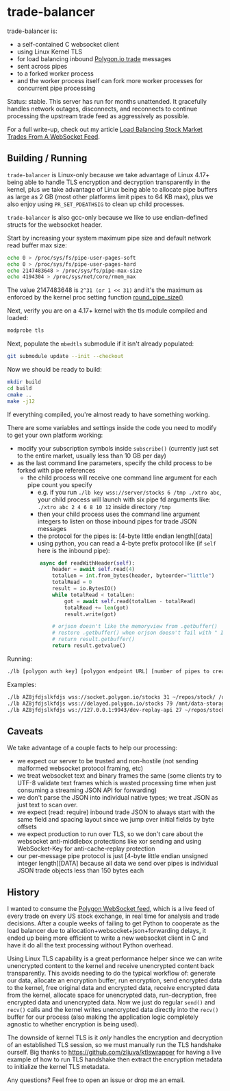trade-balancer
==============

trade-balancer is:

- a self-contained C websocket client
- using Linux Kernel TLS
- for load balancing inbound [Polygon.io trade](https://polygon.io/) messages
- sent across pipes
- to a forked worker process
- and the worker process itself can fork more worker processes for concurrent pipe processing

Status: stable. This server has run for months unattended. It gracefully handles network
outages, disconnects, and reconnects to continue processing the upstream trade feed as aggressively as possible.

For a full write-up, check out my article [Load Balancing Stock Market Trades From A WebSocket Feed](https://matt.sh/load-balance-trades).

Building / Running
------------------
`trade-balancer` is Linux-only because we take advantage of Linux 4.17+ being able to handle
TLS encryption and decryption transparently in the kernel, plus we take advantage of
Linux being able to allocate pipe buffers as large as 2 GB (most other platforms limit pipes
to 64 KB max), plus we also enjoy using `PR_SET_PDEATHSIG` to clean up child processes.

`trade-balancer` is also gcc-only because we like to use endian-defined structs for the websocket header.


Start by increasing your system maximum pipe size and default network read buffer max size:
```bash
echo 0 > /proc/sys/fs/pipe-user-pages-soft
echo 0 > /proc/sys/fs/pipe-user-pages-hard
echo 2147483648 > /proc/sys/fs/pipe-max-size
echo 4194304 > /proc/sys/net/core/rmem_max
```

The value 2147483648 is `2^31 (or 1 << 31)` and it's the maximum as enforced by the kernel
proc setting function [round_pipe_size()](https://github.com/torvalds/linux/blob/3dd0130f2430decf0cb001b452824515436986d2/fs/pipe.c#L1211-L1225)

Next, verify you are on a 4.17+ kernel with the tls module compiled and loaded:
```bash
modprobe tls
```

Next, populate the `mbedtls` submodule if it isn't already populated:
```bash
git submodule update --init --checkout
```

Now we should be ready to build:
```bash
mkdir build
cd build
cmake ..
make -j12
```

If everything compiled, you're almost ready to have something working.

There are some variables and settings inside the code you need to modify to get your own platform working:

- modify your subscription symbols inside `subscribe()` (currently just set to the entire market, usually less than 10 GB per day)
- as the last command line parameters, specify the child process to be forked with pipe references
    - the child process will receive one command line argument for each pipe count you specify
        - e.g. if you run `./lb key wss://server/stocks 6 /tmp ./xtro abc`, your child process will launch with six pipe fd arguments like: `./xtro abc 2 4 6 8 10 12` inside directory `/tmp`
        - then your child process uses the command line argument integers to listen on those inbound pipes for trade JSON messages
        - the protocol for the pipes is: [4-byte little endian length][data]
        - using python, you can read a 4-byte prefix protocol like (if `self` here is the inbound pipe):
        ```python
            async def readWithHeader(self):
                header = await self.read(4)
                totalLen = int.from_bytes(header, byteorder="little")
                totalRead = 0
                result = io.BytesIO()
                while totalRead < totalLen:
                    got = await self.read(totalLen - totalRead)
                    totalRead += len(got)
                    result.write(got)

                # orjson doesn't like the memoryview from .getbuffer()
                # restore .getbuffer() when orjson doesn't fail with " Input must be bytes, bytearray, or str:"
                # return result.getbuffer()
                return result.getvalue()
        ```

Running:
```bash
./lb [polygon auth key] [polygon endpoint URL] [number of pipes to create] [working directory for worker executable] [worker executable path] [worker executable args...]
```

Examples:
```bash
./lb AZ8jfdjslkfdjs wss://socket.polygon.io/stocks 31 ~/repos/stock/ /usr/local/bin/pipenv run ~/repos/stock/analyze.py
./lb AZ8jfdjslkfdjs wss://delayed.polygon.io/stocks 79 /mnt/data-storage ./only-log-from-pipes
./lb AZ8jfdjslkfdjs ws://127.0.0.1:9943/dev-replay-api 27 ~/repos/stock /usr/local/bin/pipenv run ~/repos/stock/analyze.py
```

Caveats
-------

We take advantage of a couple facts to help our processing:

- we expect our server to be trusted and non-hostile (not sending malformed websocket protocol framing, etc)
- we treat websocket text and binary frames the same (some clients try to UTF-8 validate text frames which is wasted processing time when just consuming a streaming JSON API for forwarding)
- we don't parse the JSON into individual native types; we treat JSON as just text to scan over.
- we expect (read: require) inbound trade JSON to always start with the same field and spacing layout since we jump over initial fields by byte offsets
- we expect production to run over TLS, so we don't care about the websocket anti-middlebox protections like xor sending and using WebSocket-Key for anti-cache-replay protection
- our per-message pipe protocol is just [4-byte little endian unsigned integer length][DATA] because all data we send over pipes is individual JSON trade objects less than 150 bytes each

History
-------
I wanted to consume the [Polygon WebSocket feed](https://polygon.io/sockets), which is a live feed of every
trade on every US stock exchange, in real time for analysis and trade decisions.  After a couple weeks
of failing to get Python to cooperate as the load balancer due to allocation+websocket+json+forwarding delays,
it ended up being more efficient to write a new websocket client in C and have it do all the text processing without Python overhead.

Using Linux TLS capability is a great performance helper since we can write unencrypted
content to the kernel and receive unencrypted content back transparently. This avoids needing to do the
typical workflow of: generate our data, allocate an encryption buffer, run encryption, send encrypted data to
the kernel, free original data and encrypted data, receive encrypted data from the kernel, allocate space for unencrypted
data, run-decryption, free encrypted data and unencrypted data. Now we just do regular `send()` and `recv()` calls
and the kernel writes unencrypted data directly into the `recv()` buffer for our process (also making the application logic completely
agnostic to whether encryption is being used).

The downside of kernel TLS is it _only_ handles the encryption and decryption of an established TLS session, so we
must manually run the TLS handshake ourself. Big thanks to https://github.com/zliuva/ktlswrapper for having a live
example of how to run TLS handshake then extract the encryption metadata to initialize the kernel TLS metadata.

Any questions? Feel free to open an issue or drop me an email.

